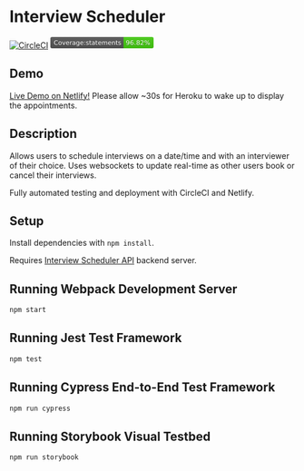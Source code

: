 # Interview Scheduler

[![CircleCI](https://circleci.com/gh/mpizzaca/scheduler.svg?style=shield)](https://circleci.com/gh/mpizzaca/scheduler)
<svg xmlns="http://www.w3.org/2000/svg" xmlns:xlink="http://www.w3.org/1999/xlink" width="182" height="20" role="img" aria-label="Coverage:statements: 96.82%"><title>Coverage:statements: 96.82%</title><linearGradient id="s" x2="0" y2="100%"><stop offset="0" stop-color="#bbb" stop-opacity=".1"/><stop offset="1" stop-opacity=".1"/></linearGradient><clipPath id="r"><rect width="182" height="20" rx="3" fill="#fff"/></clipPath><g clip-path="url(#r)"><rect width="129" height="20" fill="#555"/><rect x="129" width="53" height="20" fill="#4c1"/><rect width="182" height="20" fill="url(#s)"/></g><g fill="#fff" text-anchor="middle" font-family="Verdana,Geneva,DejaVu Sans,sans-serif" text-rendering="geometricPrecision" font-size="110"><text aria-hidden="true" x="655" y="150" fill="#010101" fill-opacity=".3" transform="scale(.1)" textLength="1190">Coverage:statements</text><text x="655" y="140" transform="scale(.1)" fill="#fff" textLength="1190">Coverage:statements</text><text aria-hidden="true" x="1545" y="150" fill="#010101" fill-opacity=".3" transform="scale(.1)" textLength="430">96.82%</text><text x="1545" y="140" transform="scale(.1)" fill="#fff" textLength="430">96.82%</text></g></svg>

## Demo
[Live Demo on Netlify!](https://trusting-boyd-6fff97.netlify.app/) Please allow ~30s for Heroku to wake up to display the appointments.

## Description

Allows users to schedule interviews on a date/time and with an interviewer of their choice. Uses websockets to update real-time as other users book or cancel their interviews.

Fully automated testing and deployment with CircleCI and Netlify.




## Setup

Install dependencies with `npm install`.

Requires [Interview Scheduler API](https://github.com/lighthouse-labs/scheduler-api) backend server.

## Running Webpack Development Server

```sh
npm start
```

## Running Jest Test Framework

```sh
npm test
```

## Running Cypress End-to-End Test Framework

```sh
npm run cypress
```

## Running Storybook Visual Testbed

```sh
npm run storybook
```
